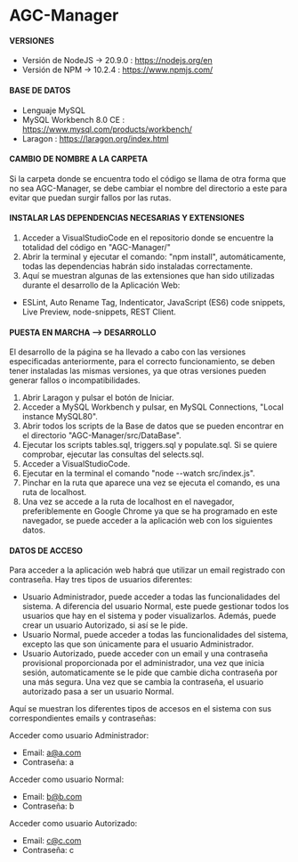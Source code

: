 # AGC-Manager

#### VERSIONES

  - Versión de NodeJS -> 20.9.0 : https://nodejs.org/en  
  - Versión de NPM -> 10.2.4 : https://www.npmjs.com/  

#### BASE DE DATOS  

  - Lenguaje MySQL  
  - MySQL Workbench 8.0 CE : https://www.mysql.com/products/workbench/  
  - Laragon : https://laragon.org/index.html

#### CAMBIO DE NOMBRE A LA CARPETA
Si la carpeta donde se encuentra todo el código se llama de otra forma que no sea AGC-Manager, se debe cambiar el nombre del directorio a este para evitar que puedan surgir fallos por las rutas.

#### INSTALAR LAS DEPENDENCIAS NECESARIAS Y EXTENSIONES
1. Acceder a VisualStudioCode en el repositorio donde se encuentre la totalidad del código en "AGC-Manager/"
2. Abrir la terminal y ejecutar el comando: "npm install", automáticamente, todas las dependencias habrán sido instaladas correctamente.
3. Aquí se muestran algunas de las extensiones que han sido utilizadas durante el desarrollo de la Aplicación Web:
  - ESLint, Auto Rename Tag, Indenticator, JavaScript (ES6) code snippets, Live Preview, node-snippets, REST Client.

#### PUESTA EN MARCHA  --> DESARROLLO
El desarrollo de la página se ha llevado a cabo con las versiones especificadas anteriormente, para el correcto funcionamiento, se deben tener instaladas las mismas versiones, ya que otras versiones pueden generar fallos o incompatibilidades.  

1. Abrir Laragon y pulsar el botón de Iniciar.
2. Acceder a MySQL Workbench y pulsar, en MySQL Connections, "Local instance MySQL80".
3. Abrir todos los scripts de la Base de datos que se pueden encontrar en el directorio "AGC-Manager/src/DataBase".  
4. Ejecutar los scripts tables.sql, triggers.sql y populate.sql. Si se quiere comprobar, ejecutar las consultas del selects.sql.
5. Acceder a VisualStudioCode.
6. Ejecutar en la terminal el comando "node --watch src/index.js".
7. Pinchar en la ruta que aparece una vez se ejecuta el comando, es una ruta de localhost.
8. Una vez se accede a la ruta de localhost en el navegador, preferiblemente en Google Chrome ya que se ha programado en este navegador, se puede acceder a la aplicación web con los siguientes datos.

#### DATOS DE ACCESO  

Para acceder a la aplicación web habrá que utilizar un email registrado con contraseña. Hay tres tipos de usuarios diferentes:
  - Usuario Administrador, puede acceder a todas las funcionalidades del sistema. A diferencia del usuario Normal, este puede gestionar todos los usuarios que hay en el sistema y poder visualizarlos. Además, puede crear un usuario Autorizado, si así se le pide.
  - Usuario Normal, puede acceder a todas las funcionalidades del sistema, excepto las que son únicamente para el usuario Administrador.
  - Usuario Autorizado, puede acceder con un email y una contraseña provisional proporcionada por el administrador, una vez que inicia sesión, automaticamente se le pide que cambie dicha contraseña por una más segura. Una vez que se cambia la contraseña, el usuario autorizado pasa a ser un usuario Normal.

Aquí se muestran los diferentes tipos de accesos en el sistema con sus correspondientes emails y contraseñas:

Acceder como usuario Administrador:  
  - Email: a@a.com
  - Contraseña: a

Acceder como usuario Normal:  
  - Email: b@b.com
  - Contraseña: b

Acceder como usuario Autorizado:  
  - Email: c@c.com
  - Contraseña: c



